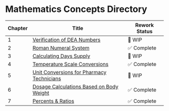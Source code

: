 # Mathematics Concepts Directory

| Chapter | Title | Rework Status |
|---------|-------|---------------|
| 1 | [Verification of DEA Numbers](./dea_numbers.md) | 🚧 WIP |
| 2 | [Roman Numeral System](./roman_numerals.md) | ✅ Complete |
| 3 | [Calculating Days Supply](./days_supply.md) | 🚧 WIP |
| 4 | [Temperature Scale Conversions](./temperature_scale_conversions.md) | ✅ Complete |
| 5 | [Unit Conversions for Pharmacy Technicians](./unit_conversions.md) | 🚧 WIP |
| 6 | [Dosage Calculations Based on Body Weight](./body_weight_calculations.md) | ✅ Complete |
| 7 | [Percents & Ratios](./percents_ratios.md) | ✅ Complete |
